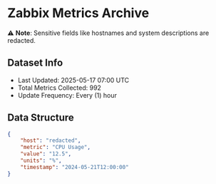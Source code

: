 # Zabbix Metrics Archive

⚠️ **Note**: Sensitive fields like hostnames and system descriptions are redacted.

## Dataset Info
- Last Updated: 2025-05-17 07:00 UTC
- Total Metrics Collected: 992
- Update Frequency: Every (1) hour

## Data Structure
```json
{
    "host": "redacted",
    "metric": "CPU Usage",
    "value": "12.5",
    "units": "%",
    "timestamp": "2024-05-21T12:00:00"
}
```
